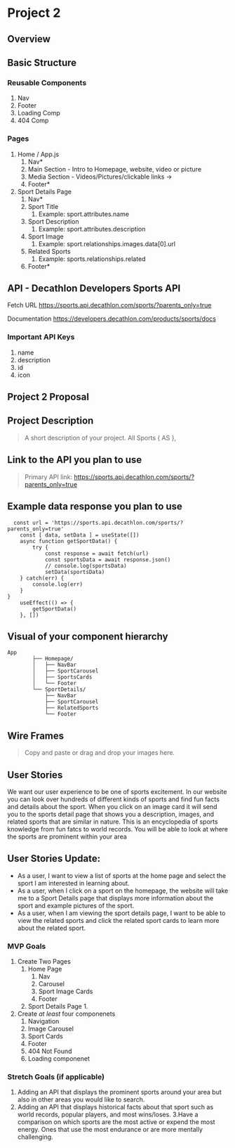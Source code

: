 # Project 2
## Overview 

## Basic Structure

### Reusable Components
1. Nav 
2. Footer
3. Loading Comp 
4. 404 Comp

### Pages
1. Home / App.js
    1. Nav*
    1. Main Section - Intro to Homepage, website, video or picture 
    1. Media Section - Videos/Pictures/clickable links -> 
    1. Footer*
2.  Sport Details Page
    1. Nav*
    1. Sport Title
        1. Example: sport.attributes.name
    1. Sport Description
        1. Example: sport.attributes.description
    1. Sport Image
        1. Example: sport.relationships.images.data[0].url
    1. Related Sports
        1. Example: sports.relationships.related
    1. Footer* 
    


## API - Decathlon Developers Sports API
Fetch URL https://sports.api.decathlon.com/sports/?parents_only=true

Documentation https://developers.decathlon.com/products/sports/docs

### Important API Keys
1. name
2. description
3. id
4. icon

## Project 2 Proposal

## Project Description 

> A short description of your project.
All Sports { AS }, 

## Link to the API you plan to use
> Primary API link: https://sports.api.decathlon.com/sports/?parents_only=true

## Example data response you plan to use

```
  const url = 'https://sports.api.decathlon.com/sports/?parents_only=true'
    const [ data, setData ] = useState([])
    async function getSportData() {
        try {
            const response = await fetch(url)
            const sportsData = await response.json()
            // console.log(sportsData)
            setData(sportsData)
    } catch(err) {
        console.log(err)
    }
}
    useEffect(() => {
        getSportData()
    }, [])
```

## Visual of your component hierarchy
```
App
        ├── Homepage/
        │   ├── NavBar
        │   ├── SportCarousel
        │   ├── SportsCards
        │   └── Footer
        └── SportDetails/
            ├── NavBar
            ├── SportCarousel
            ├── RelatedSports
            └── Footer
```
## Wire Frames
> Copy and paste or drag and drop your images here.

## User Stories

We want our user experience to be one of sports excitement. In our website you can look over hundreds of different kinds of sports and find fun facts and details about the sport. When you click on an image card it will send you to the sports detail page that shows you a description, images, and related sports that are similar in nature. This is an encyclopedia of sports knowledge from fun fatcs to world records. You will be able to look at where the sports are prominent within your area

## User Stories Update: 

- As a user, I want to view a list of sports at the home page and select the sport I am interested in learning about.  
- As a user, when I click on a sport on the homepage, the website will take me to a Sport Details page that displays more information about the sport and example pictures of the sport. 
- As a user, when I am viewing the sport details page, I want to be able to view the related sports and click the related sport cards to learn more about the related sport. 


### MVP Goals

1. Create Two Pages
    1. Home Page 
        1. Nav
        2. Carousel
        3. Sport Image Cards
        4. Footer
    2. Sport Details Page
        1.
2. Create _at least_ four componenets
    1. Navigation 
    2. Image Carousel
    3. Sport Cards
    4. Footer
    5. 404 Not Found
    6. Loading componenet

### Stretch Goals (if applicable)

1. Adding an API that displays the prominent sports around your area but also in other areas you would like to search.
2. Adding an API that displays historical facts about that sport such as world records, popular players, and most wins/loses.
3.Have a comparison on which sports are the most active or expend the most energy. Ones that use the most endurance or are more mentally challenging. 